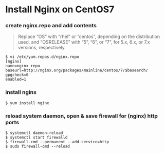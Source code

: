 Install Nginx on CentOS7
========================

### create nginx.repo and add contents
> Replace “OS” with “rhel” or “centos”, depending on the distribution used, 
and “OSRELEASE” with “5”, “6”, or “7”, for 5.x, 6.x, or 7.x versions, respectively.    

```
$ vi /etc/yum.repos.d/nginx.repo
[nginx]
name=nginx repo
baseurl=http://nginx.org/packages/mainline/centos/7/$basearch/
gpgcheck=0
enabled=1
```
### install nginx
```
$ yum install nginx 
```


### reload system daemon, open & save firewall for (nginx) http ports
```
$ systemctl daemon-reload 
$ systemctl start firewalld
$ firewall-cmd --permanent --add-service=http
$ sudo firewall-cmd --reload
```
